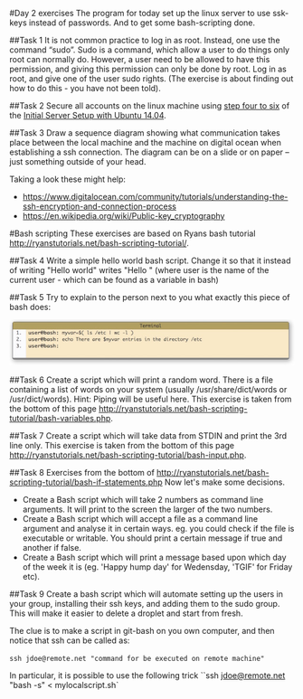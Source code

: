 #Day 2 exercises
The program for today set up the linux server to use ssk-keys instead of passwords. And to get some bash-scripting done.

##Task 1
It is not common practice to log in as root. Instead, one use the command “sudo”. Sudo is a command, which allow a user to do things only root can normally do. However, a user need to be allowed to have this permission, and giving this permission can only be done by root. Log in as root, and give one of the user sudo rights. (The exercise is about finding out how to do this - you have not been told).

##Task 2
Secure all accounts on the linux machine using [step four to six](https://www.digitalocean.com/community/tutorials/initial-server-setup-with-ubuntu-14-04) of the [Initial Server Setup with Ubuntu 14.04](https://www.digitalocean.com/community/tutorials/initial-server-setup-with-ubuntu-14-04).

##Task 3 
Draw a sequence diagram showing what communication takes place between the local machine and the machine on digital ocean when establishing a ssh connection. The diagram can be on a slide or on paper – just something outside of your head.

Taking a look these might help:

* <https://www.digitalocean.com/community/tutorials/understanding-the-ssh-encryption-and-connection-process>
* <https://en.wikipedia.org/wiki/Public-key_cryptography>


#Bash scripting
These exercises are based on Ryans bash tutorial <http://ryanstutorials.net/bash-scripting-tutorial/>.

##Task 4 
Write a simple hello world bash script. 
Change it so that it instead of writing "Hello world" writes "Hello <user>" (where user is the name of the current user - which can be found as a variable in bash)
	
##Task 5
Try to explain to the person next to you what exactly this piece of bash does:

![No Text](../img/bash01.jpg)

##Task 6
Create a script which will print a random word. There is a file containing a list of words on your system (usually /usr/share/dict/words or /usr/dict/words). Hint: Piping will be useful here. 
This exercise is taken from the bottom of this page <http://ryanstutorials.net/bash-scripting-tutorial/bash-variables.php>.

##Task 7
Create a script which will take data from STDIN and print the 3rd line only.
This exercise is taken from the bottom of this page <http://ryanstutorials.net/bash-scripting-tutorial/bash-input.php>.

##Task 8
Exercises from the bottom of <http://ryanstutorials.net/bash-scripting-tutorial/bash-if-statements.php>
Now let's make some decisions.

* Create a Bash script which will take 2 numbers as command line arguments. It will print to the screen the larger of the two numbers.
* Create a Bash script which will accept a file as a command line argument and analyse it in certain ways. eg. you could check if the file is executable or writable. You should print a certain message if true and another if false.
* Create a Bash script which will print a message based upon which day of the week it is (eg. 'Happy hump day' for Wedensday, 'TGIF' for Friday etc).

##Task 9
Create a bash script which will automate setting up the users in your group, installing their ssh keys, and adding them to the sudo group. This will make it easier to delete a droplet and start from fresh.

The clue is to make a script in git-bash on you own computer, and then notice that ssh can be called as:

``ssh jdoe@remote.net "command for be executed on remote machine"``

In particular, it is possible to use the following trick
``ssh jdoe@remote.net "bash -s" < mylocalscript.sh`

